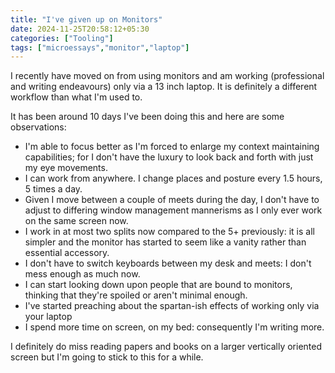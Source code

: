 ```yaml
---
title: "I've given up on Monitors"
date: 2024-11-25T20:58:12+05:30
categories: ["Tooling"]
tags: ["microessays","monitor","laptop"]
---
```


I recently have moved on from using monitors and am working (professional and writing endeavours) only via a 13 inch laptop. It is definitely a different workflow than what I'm used to.  

It has been around 10 days I've been doing this and here are some observations:  
 - I'm able to focus better as I'm forced to enlarge my context maintaining capabilities; for I don't have the luxury to look back and forth with just my eye movements.    
 - I can work from anywhere. I change places and posture every 1.5 hours, 5 times a day.  
 - Given I move between a couple of meets during the day, I don't have to adjust to differing window management mannerisms as I only ever work on the same screen now.  
 - I work in at most two splits now compared to the 5+ previously: it is all simpler and the monitor has started to seem like a vanity rather than essential accessory.  
 - I don't have to switch keyboards between my desk and meets: I don't mess enough as much now.  
 - I can start looking down upon people that are bound to monitors, thinking that they're spoiled or aren't minimal enough.  
 - I've started preaching about the spartan-ish effects of working only via your laptop  
 - I spend more time on screen, on my bed: consequently I'm writing more.  
 
I definitely do miss reading papers and books on a larger vertically oriented screen but I'm going to stick to this for a while.  
